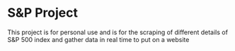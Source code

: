 # S&P Project
This project is for personal use and is for the scraping of different details of S&P 500 index and gather data in real time to put on a website

